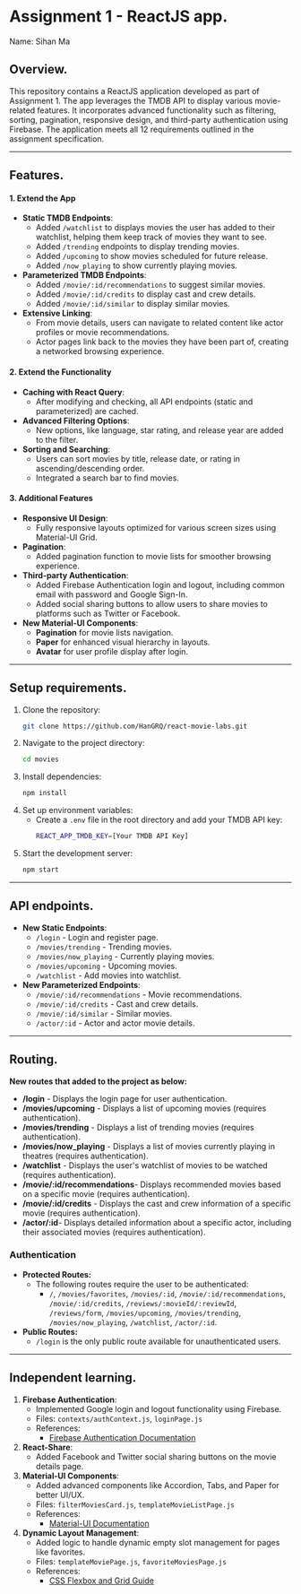 # Assignment 1 - ReactJS app.

Name: Sihan Ma

## Overview.

This repository contains a ReactJS application developed as part of Assignment 1. The app leverages the TMDB API to display various movie-related features. It incorporates advanced functionality such as filtering, sorting, pagination, responsive design, and third-party authentication using Firebase. The application meets all 12 requirements outlined in the assignment specification.

---

## Features.

#### **1. Extend the App**

- **Static TMDB Endpoints**:
  - Added `/watchlist` to displays movies the user has added to their watchlist, helping them keep track of movies they want to see.
  - Added `/trending` endpoints to display trending movies.
  - Added `/upcoming` to show movies scheduled for future release.
  - Added ` /now_playing ` to show currently playing movies.
- **Parameterized TMDB Endpoints**:
  - Added `/movie/:id/recommendations` to suggest similar movies.
  - Added `/movie/:id/credits` to display cast and crew details.
  - Added `/movie/:id/similar` to display similar movies.
- **Extensive Linking**:
  - From movie details, users can navigate to related content like actor profiles or movie recommendations.
  - Actor pages link back to the movies they have been part of, creating a networked browsing experience.

#### **2. Extend the Functionality**

- **Caching with React Query**:
  - After modifying and checking, all API endpoints (static and parameterized) are cached.
- **Advanced Filtering Options**:
  - New options, like language, star rating, and release year are added to the filter.
- **Sorting and Searching**:
  - Users can sort movies by title, release date, or rating in ascending/descending order.
  - Integrated a search bar to find movies.

#### **3. Additional Features**

- **Responsive UI Design**:
  - Fully responsive layouts optimized for various screen sizes using Material-UI Grid.
- **Pagination**:
  - Added pagination function to movie lists for smoother browsing experience.
- **Third-party Authentication**:
  - Added Firebase Authentication login and logout, including common email with password and Google Sign-In.
  - Added social sharing buttons to allow users to share movies to platforms such as Twitter or Facebook.
- **New Material-UI Components**:
  - **Pagination** for movie lists navigation.
  - **Paper** for enhanced visual hierarchy in layouts.
  - **Avatar** for user profile display after login.

---

## Setup requirements.

1. Clone the repository:
   ```bash
   git clone https://github.com/HanGRQ/react-movie-labs.git
   ```
2. Navigate to the project directory:
   ```bash
   cd movies
   ```
3. Install dependencies:
   ```bash
   npm install
   ```
4. Set up environment variables:
   - Create a `.env` file in the root directory and add your TMDB API key:
     ```bash
     REACT_APP_TMDB_KEY=[Your TMDB API Key]
     ```
5. Start the development server:
   ```bash
   npm start
   ```

---

## API endpoints.

+ **New Static Endpoints**:
  - `/login` - Login and register page.
  - `/movies/trending` - Trending movies.
  - `/movies/now_playing` - Currently playing movies.
  - `/movies/upcoming` - Upcoming movies.
  - `/watchlist` - Add movies into watchlist.
+ **New Parameterized Endpoints**:
  - `/movie/:id/recommendations` - Movie recommendations.
  - `/movie/:id/credits` - Cast and crew details.
  - `/movie/:id/similar` - Similar movies.
  - `/actor/:id` - Actor and actor movie details.

---

## Routing.

**New routes that added to the project as below:**

+ **/login** - Displays the login page for user authentication.
+ **/movies/upcoming** - Displays a list of upcoming movies (requires authentication).
+ **/movies/trending** - Displays a list of trending movies (requires authentication).
+ **/movies/now_playing** - Displays a list of movies currently playing in theatres (requires authentication).
+ **/watchlist** - Displays the user's watchlist of movies to be watched (requires authentication).
+ **/movie/:id/recommendations**\- Displays recommended movies based on a specific movie (requires authentication).
+ **/movie/:id/credits** \- Displays the cast and crew information of a specific movie (requires authentication).
+ **/actor/:id**\- Displays detailed information about a specific actor, including their associated movies (requires authentication).

### Authentication

- **Protected Routes:**
  - The following routes require the user to be authenticated:
    - `/`, `/movies/favorites`, `/movies/:id`, `/movie/:id/recommendations`, `/movie/:id/credits`, `/reviews/:movieId/:reviewId`, `/reviews/form`, `/movies/upcoming`, `/movies/trending`, `/movies/now_playing`, `/watchlist`, `/actor/:id`.
- **Public Routes:**
  - `/login` is the only public route available for unauthenticated users.

---

## Independent learning.

1. **Firebase Authentication**:
   - Implemented Google login and logout functionality using Firebase.
   - Files: `contexts/authContext.js`, `loginPage.js`
   - References:
     - [Firebase Authentication Documentation](https://firebase.google.com/docs/auth)
2. **React-Share**: 
   - Added Facebook and Twitter social sharing buttons on the movie details page.
3. **Material-UI Components**:
   - Added advanced components like Accordion, Tabs, and Paper for better UI/UX.
   - Files: `filterMoviesCard.js`, `templateMovieListPage.js`
   - References:
     - [Material-UI Documentation](https://mui.com/)
4. **Dynamic Layout Management**:
   - Added logic to handle dynamic empty slot management for pages like favorites.
   - Files: `templateMoviePage.js`, `favoriteMoviesPage.js`
   - References:
     - [CSS Flexbox and Grid Guide](https://css-tricks.com/snippets/css/a-guide-to-flexbox/)

